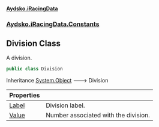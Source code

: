 #### [Aydsko.iRacingData](index.md 'index')
### [Aydsko.iRacingData.Constants](index.md#Aydsko.iRacingData.Constants 'Aydsko.iRacingData.Constants')

## Division Class

A division.

```csharp
public class Division
```

Inheritance [System.Object](https://docs.microsoft.com/en-us/dotnet/api/System.Object 'System.Object') &#129106; Division

| Properties | |
| :--- | :--- |
| [Label](Division.Label.md 'Aydsko.iRacingData.Constants.Division.Label') | Division label. |
| [Value](Division.Value.md 'Aydsko.iRacingData.Constants.Division.Value') | Number associated with the division. |
